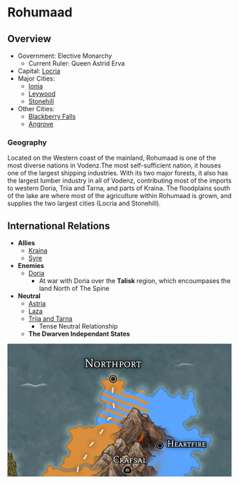 # Rohumaad

## Overview

- Government: Elective Monarchy
  - Current Ruler: Queen Astrid Erva
- Capital: [Locria](locria.md)
- Major Cities:
  - [Ionia](ionia.md)
  - [Leywood](leywood.md)
  - [Stonehill](stonehill.md)
- Other Cities:
  - [Blackberry Falls](blackberry-falls.md)
  - [Angrove](angrove.md)

### Geography

Located on the Western coast of the mainland, Rohumaad is one of the most diverse nations in Vodenz.The most self-sufficient nation, it houses one of the largest shipping industries.  With its two major forests, it also has the largest lumber industry in all of Vodenz, contributing most of the imports to western Doria, Triia and Tarna, and parts of Kraina. The floodplains south of the lake are where most of the agriculture within Rohumaad is grown, and supplies the two largest cities (Locria and Stonehill).

## International Relations

- __Allies__
  - [Kraina](../kraina/README.md)
  - [Syre](../syre/README.md)
- __Enemies__
  - [Doria](../doria/README.md)
    - At war with Doria over the __Talisk__ region, which encoumpases the land North of The Spine
- __Neutral__
  - [Astria](../astria/README.md)
  - [Laza](../laza/README.md)
  - [Triia and Tarna](../triia-and-tarna/README.md)
    - Tense Neutral Relationship
  - __The Dwarven Independant States__

![Talisk Region](../img/doria-rohumaad-conflict.jpg)
